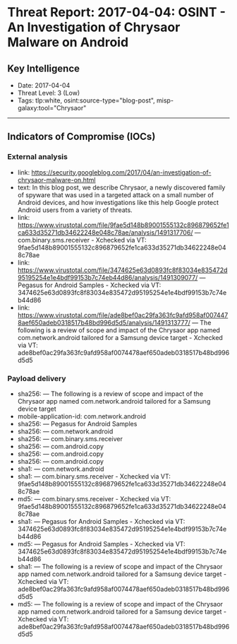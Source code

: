 # Threat Report: 2017-04-04: OSINT - An Investigation of Chrysaor Malware on Android


## Key Intelligence
* Date: 2017-04-04
* Threat Level: 3 (Low)
* Tags: tlp:white, osint:source-type="blog-post", misp-galaxy:tool="Chrysaor"

---

## Indicators of Compromise (IOCs)
### External analysis
* link: https://security.googleblog.com/2017/04/an-investigation-of-chrysaor-malware-on.html
* text: In this blog post, we describe Chrysaor, a newly discovered family of spyware that was used in a targeted attack on a small number of Android devices, and how investigations like this help Google protect Android users from a variety of threats.
* link: https://www.virustotal.com/file/9fae5d148b89001555132c896879652fe1ca633d35271db34622248e048c78ae/analysis/1491317706/ — com.binary.sms.receiver - Xchecked via VT: 9fae5d148b89001555132c896879652fe1ca633d35271db34622248e048c78ae
* link: https://www.virustotal.com/file/3474625e63d0893fc8f83034e835472d95195254e1e4bdf99153b7c74eb44d86/analysis/1491309077/ — Pegasus for Android Samples - Xchecked via VT: 3474625e63d0893fc8f83034e835472d95195254e1e4bdf99153b7c74eb44d86
* link: https://www.virustotal.com/file/ade8bef0ac29fa363fc9afd958af0074478aef650adeb0318517b48bd996d5d5/analysis/1491313777/ — The following is a review of scope and impact of the Chrysaor app named com.network.android tailored for a Samsung device target - Xchecked via VT: ade8bef0ac29fa363fc9afd958af0074478aef650adeb0318517b48bd996d5d5

### Payload delivery
* sha256: <sha256> — The following is a review of scope and impact of the Chrysaor app named com.network.android tailored for a Samsung device target
* mobile-application-id: com.network.android
* sha256: <sha256> — Pegasus for Android Samples
* sha256: <sha256> — com.network.android
* sha256: <sha256> — com.binary.sms.receiver
* sha256: <sha256> — com.android.copy
* sha256: <sha256> — com.android.copy
* sha256: <sha256> — com.android.copy
* sha1: <sha1> — com.network.android
* sha1: <sha1> — com.binary.sms.receiver - Xchecked via VT: 9fae5d148b89001555132c896879652fe1ca633d35271db34622248e048c78ae
* md5: <md5> — com.binary.sms.receiver - Xchecked via VT: 9fae5d148b89001555132c896879652fe1ca633d35271db34622248e048c78ae
* sha1: <sha1> — Pegasus for Android Samples - Xchecked via VT: 3474625e63d0893fc8f83034e835472d95195254e1e4bdf99153b7c74eb44d86
* md5: <md5> — Pegasus for Android Samples - Xchecked via VT: 3474625e63d0893fc8f83034e835472d95195254e1e4bdf99153b7c74eb44d86
* sha1: <sha1> — The following is a review of scope and impact of the Chrysaor app named com.network.android tailored for a Samsung device target - Xchecked via VT: ade8bef0ac29fa363fc9afd958af0074478aef650adeb0318517b48bd996d5d5
* md5: <md5> — The following is a review of scope and impact of the Chrysaor app named com.network.android tailored for a Samsung device target - Xchecked via VT: ade8bef0ac29fa363fc9afd958af0074478aef650adeb0318517b48bd996d5d5
